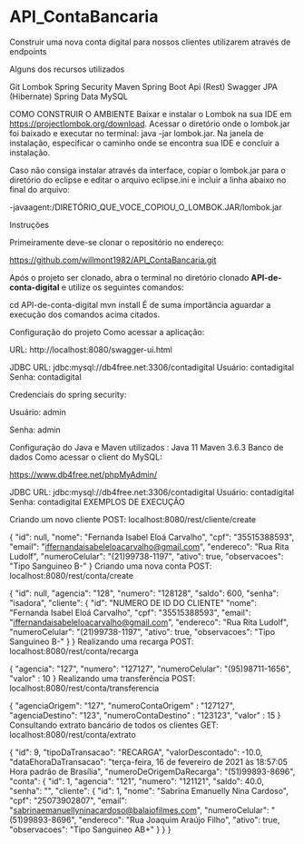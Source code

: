 # API_ContaBancaria
Construir uma nova conta digital para nossos clientes utilizarem através de endpoints

Alguns dos recursos utilizados

Git
Lombok
Spring Security
Maven
Spring Boot
Api (Rest)
Swagger
JPA (Hibernate)
Spring Data
MySQL

COMO CONSTRUIR O AMBIENTE
Baixar e instalar o Lombok na sua IDE em https://projectlombok.org/download. Acessar o diretório onde o lombok.jar foi baixado e executar no terminal: java -jar lombok.jar. Na janela de instalação, especificar o caminho onde se encontra sua IDE e concluir a instalação.

Caso não consiga instalar através da interface, copiar o lombok.jar para o diretório do eclipse e editar o arquivo eclipse.ini e incluir a linha abaixo no final do arquivo:

-javaagent:/DIRETÓRIO_QUE_VOCE_COPIOU_O_LOMBOK.JAR/lombok.jar

Instruções

Primeiramente deve-se clonar o repositório no endereço:

https://github.com/willmont1982/API_ContaBancaria.git

Após o projeto ser clonado, abra o terminal no diretório clonado **API-de-conta-digital**
e utilize os seguintes comandos:

cd API-de-conta-digital
mvn install
É de suma importância aguardar a execução dos comandos acima citados.

Configuração do projeto
Como acessar a aplicação:

URL: http://localhost:8080/swagger-ui.html

JDBC URL: jdbc:mysql://db4free.net:3306/contadigital Usuário: contadigital Senha: contadigital

Credenciais do spring security:

Usuário: admin

Senha: admin

Configuração do Java e Maven utilizados :
Java 11
Maven 3.6.3
Banco de dados
Como acessar o client do MySQL:

https://www.db4free.net/phpMyAdmin/

JDBC URL: jdbc:mysql://db4free.net:3306/contadigital
Usuário: contadigital
Senha: contadigital
EXEMPLOS DE EXECUÇÃO

Criando um novo cliente POST: localhost:8080/rest/cliente/create

{
    "id": null,
    "nome": "Fernanda Isabel Eloá Carvalho",
    "cpf": "35515388593",
    "email": "iffernandaisabeleloacarvalho@gmail.com",
    "endereco": "Rua Rita Ludolf",
    "numeroCelular": "(21)99738-1197",
    "ativo": true,
    "observacoes": "Tipo Sanguineo B-"
}
Criando uma nova conta POST: localhost:8080/rest/conta/create

{
   "id": null,
   "agencia": "128",
   "numero": "128128",
   "saldo": 600,
   "senha": "isadora",
   "cliente": {
   	"id": "NUMERO DE ID DO CLIENTE"
   	"nome": "Fernanda Isabel Eloá Carvalho",
    	"cpf": "35515388593",
    	"email": "iffernandaisabeleloacarvalho@gmail.com",
    	"endereco": "Rua Rita Ludolf",
    	"numeroCelular": "(21)99738-1197",
    	"ativo": true,
    	"observacoes": "Tipo Sanguineo B-"
   }
}
Realizando uma recarga POST: localhost:8080/rest/conta/recarga

{
   "agencia": "127",
   "numero": "127127",
   "numeroCelular": "(95)98711-1656",
   "valor" : 10
}
Realizando uma transferência POST: localhost:8080/rest/conta/transferencia

{
    "agenciaOrigem": "127",
    "numeroContaOrigem" : "127127",
    "agenciaDestino": "123",
    "numeroContaDestino" : "123123",
    "valor" : 15
}
Consultando extrato bancário de todos os clientes GET: localhost:8080/rest/conta/extrato

{
   "id": 9,
   "tipoDaTransacao": "RECARGA",
   "valorDescontado": -10.0,
   "dataEhoraDaTransacao": "terça-feira, 16 de fevereiro de 2021 às 18:57:05 Hora padrão de Brasília",
   "numeroDeOrigemDaRecarga": "(51)99893-8696",
   "conta": {
      "id": 1,
      "agencia": "121",
      "numero": "121121",
      "saldo": 40.0,
      "senha": "",
      "cliente": {
      	"id": 1,
      	"nome": "Sabrina Emanuelly Nina Cardoso",
      	"cpf": "25073902807",
      	"email": "sabrinaemanuellyninacardoso@balaiofilmes.com",
      	"numeroCelular": "(51)99893-8696",
      	"endereco": "Rua Joaquim Araújo Filho",
	"ativo": true,
	"observacoes": "Tipo Sanguineo AB+"
       }
     }
 }
